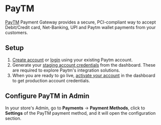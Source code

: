 # PayTM

[PayTM](https://paytm.com/) Payment Gateway provides a secure, PCI-compliant way to accept Debit/Credit card, Net-Banking, UPI and Paytm wallet payments from your customers.

## Setup

1. [Create account](https://dashboard.paytm.com) or [login](https://dashboard.paytm.com) using your existing Paytm account.
2. Generate your [staging account credentials](https://dashboard.paytm.com/next/apikeys?src=dev) from the dashboard. These are required to explore Paytm's integration solutions.
3. When you are ready to go live, [activate your account](https://dashboard.paytm.com/next/activate?src=dev) in the dashboard to get production account credentials.

## Configure PayTM in Admin

In your store's Admin, go to **Payments** -> **Payment Methods**, click to **Settings** of the PayTM payment method,
and it will open the configuration section.
